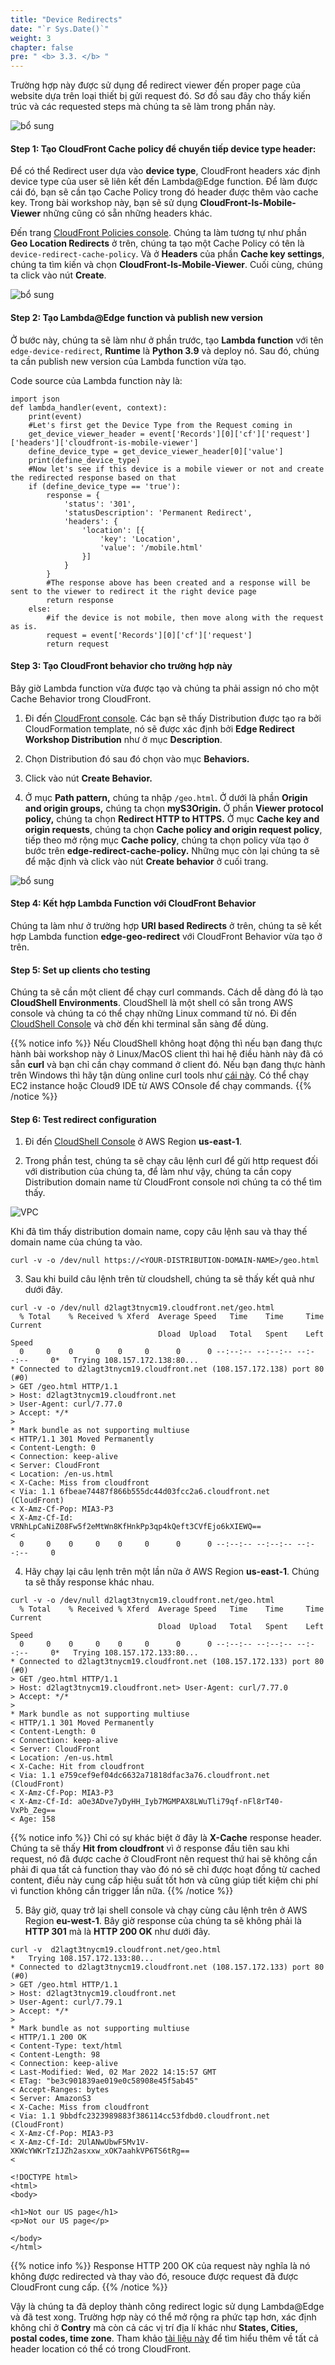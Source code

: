```yaml
---
title: "Device Redirects"
date: "`r Sys.Date()`"
weight: 3
chapter: false
pre: " <b> 3.3. </b> "
---
```


Trường hợp này được sử dụng để redirect viewer đến proper page của website dựa trên loại thiết bị gửi request đó. Sơ đồ sau đây cho thấy kiến trúc và các requested steps mà chúng ta sẽ làm trong phần này.

![bổ sung](/images/3.cache/3.1-urired/3.1-1kk.png)

#### Step 1: Tạo CloudFront Cache policy để chuyển tiếp device type header:

Để có thể Redirect user dựa vào **device type**, CloudFront headers xác định device type của user sẽ liên kết đến Lambda@Edge function. Để làm được cái đó, bạn sẽ cần tạo Cache Policy trong đó header được thêm vào cache key. Trong bài workshop này, bạn sẽ sử dụng **CloudFront-Is-Mobile-Viewer** những cũng có sẵn những headers khác.

Đến trang [CloudFront Policies console](https://us-east-1.console.aws.amazon.com/cloudfront/v3/home?region=us-east-1#/policies/cache). Chúng ta làm tương tự như phần **Geo Location Redirects** ở trên, chúng ta tạo một Cache Policy có tên là `device-redirect-cache-policy`. Và ở **Headers** của phần **Cache key settings**, chúng ta tìm kiến và chọn **CloudFront-Is-Mobile-Viewer**. Cuối cùng, chúng ta click vào nút **Create**.

![bổ sung](/images/3.cache/3.3-devicered/3.3-1.png)

#### Step 2: Tạo Lambda@Edge function và publish new version

Ở bước này, chúng ta sẽ làm như ở phần trước, tạo **Lambda function** với tên `edge-device-redirect`, **Runtime** là **Python 3.9** và deploy nó. Sau đó, chúng ta cần publish new version của Lambda function vừa tạo.

Code source của Lambda function này là:

```
import json
def lambda_handler(event, context):
    print(event)
    #Let's first get the Device Type from the Request coming in
    get_device_viewer_header = event['Records'][0]['cf']['request']['headers']['cloudfront-is-mobile-viewer']
    define_device_type = get_device_viewer_header[0]['value']
    print(define_device_type)
    #Now let's see if this device is a mobile viewer or not and create the redirected response based on that
    if (define_device_type == 'true'):
        response = {
            'status': '301',
            'statusDescription': 'Permanent Redirect',
            'headers': {
                'location': [{
                    'key': 'Location',
                    'value': '/mobile.html'
                }]
            }
        }
        #The response above has been created and a response will be sent to the viewer to redirect it the right device page
        return response
    else:
        #if the device is not mobile, then move along with the request as is.
        request = event['Records'][0]['cf']['request']
        return request
```

#### Step 3: Tạo CloudFront behavior cho trường hợp này

Bây giờ Lambda function vừa được tạo và chúng ta phải assign nó cho một Cache Behavior trong CloudFront.

1. Đi đến [CloudFront console](https://us-east-1.console.aws.amazon.com/cloudfront/v3/home). Các bạn sẽ thấy Distribution được tạo ra bởi CloudFormation template, nó sẽ được xác định bởi **Edge Redirect Workshop Distribution** như ở mục **Description**.

2. Chọn Distribution đó sau đó chọn vào mục **Behaviors.**

3. Click vào nút **Create Behavior.**

4. Ở mục **Path pattern,** chúng ta nhập `/geo.html`. Ở dưới là phần **Origin and origin groups,** chúng ta chọn **myS3Origin.** Ở phần **Viewer protocol policy,** chúng ta chọn **Redirect HTTP to HTTPS.** Ở mục **Cache key and origin requests**, chúng ta chọn **Cache policy and origin request policy**, tiếp theo mở rộng mục **Cache policy**, chúng ta chọn policy vừa tạo ở bước trên **edge-redirect-cache-policy.** Những mục còn lại chúng ta sẽ để mặc định và click vào nút **Create behavior** ở cuối trang.

![bổ sung](/images/3.cache/3.2-geored/3.2-3.png)

#### Step 4: Kết hợp Lambda Function với CloudFront Behavior

Chúng ta làm như ở trường hợp **URI based Redirects** ở trên, chúng ta sẽ kết hợp Lambda function **edge-geo-redirect** với CloudFront Behavior vừa tạo ở trên.

#### Step 5: Set up clients cho testing

Chúng ta sẽ cần một client để chạy curl commands. Cách dễ dàng đó là tạo **CloudShell Environments**. CloudShell là một shell có sẵn trong AWS console và chúng ta có thể chạy những Linux command từ nó. Đi đến [CloudShell Console](https://us-east-1.console.aws.amazon.com/cloudshell/home?region=us-east-1#) và chờ đến khi terminal sẵn sàng để dùng.

{{% notice info %}}
Nếu CloudShell không hoạt động thì nếu bạn đang thực hành bài workshop này ở Linux/MacOS client thì hai hệ điều hành này đã có sẵn **curl** và bạn chỉ cần chạy command ở client đó. Nếu bạn đang thực hành trên Windows thì hãy tận dùng online curl tools như [cái này](https://reqbin.com/curl). Có thể chạy EC2 instance hoặc Cloud9 IDE từ AWS COnsole để chạy commands.
{{% /notice %}}

#### Step 6: Test redirect configuration

1. Đi đến [CloudShell Console](https://us-east-1.console.aws.amazon.com/cloudshell/home?region=us-east-1#) ở AWS Region **us-east-1**.

2. Trong phần test, chúng ta sẽ chạy câu lệnh curl để gửi http request đối với distribution của chúng ta, để làm như vậy, chúng ta cần copy Distribution domain name từ CloudFront console nơi chúng ta có thể tìm thấy.

![VPC](/images/3.cache/3.1-urired/3.1-13.png)

Khi đã tìm thấy distribution domain name, copy câu lệnh sau và thay thế domain name của chúng ta vào.

```
curl -v -o /dev/null https://<YOUR-DISTRIBUTION-DOMAIN-NAME>/geo.html
```

3. Sau khi build câu lệnh trên từ cloudshell, chúng ta sẽ thấy kết quả như dưới đây.

```
curl -v -o /dev/null d2lagt3tnycm19.cloudfront.net/geo.html
  % Total    % Received % Xferd  Average Speed   Time    Time     Time  Current
                                 Dload  Upload   Total   Spent    Left  Speed
  0     0    0     0    0     0      0      0 --:--:-- --:--:-- --:--:--     0*   Trying 108.157.172.138:80...
* Connected to d2lagt3tnycm19.cloudfront.net (108.157.172.138) port 80 (#0)
> GET /geo.html HTTP/1.1
> Host: d2lagt3tnycm19.cloudfront.net
> User-Agent: curl/7.77.0
> Accept: */*
>
* Mark bundle as not supporting multiuse
< HTTP/1.1 301 Moved Permanently
< Content-Length: 0
< Connection: keep-alive
< Server: CloudFront
< Location: /en-us.html
< X-Cache: Miss from cloudfront
< Via: 1.1 6fbeae74487f866b555dc44d03fcc2a6.cloudfront.net (CloudFront)
< X-Amz-Cf-Pop: MIA3-P3
< X-Amz-Cf-Id: VRNhLpCaNiZ08Fw5f2eMtWn8KfHnkPp3qp4kQeft3CVfEjo6kXIEWQ==
<
  0     0    0     0    0     0      0      0 --:--:-- --:--:-- --:--:--     0
```

4. Hãy chạy lại câu lẹnh trên một lần nữa ở AWS Region **us-east-1**. Chúng ta sẽ thấy response khác nhau.

```
curl -v -o /dev/null d2lagt3tnycm19.cloudfront.net/geo.html
  % Total    % Received % Xferd  Average Speed   Time    Time     Time  Current
                                 Dload  Upload   Total   Spent    Left  Speed
  0     0    0     0    0     0      0      0 --:--:-- --:--:-- --:--:--     0*   Trying 108.157.172.133:80...
* Connected to d2lagt3tnycm19.cloudfront.net (108.157.172.133) port 80 (#0)
> GET /geo.html HTTP/1.1
> Host: d2lagt3tnycm19.cloudfront.net> User-Agent: curl/7.77.0
> Accept: */*
>
* Mark bundle as not supporting multiuse
< HTTP/1.1 301 Moved Permanently
< Content-Length: 0
< Connection: keep-alive
< Server: CloudFront
< Location: /en-us.html
< X-Cache: Hit from cloudfront
< Via: 1.1 e759cef9ef04dc6632a71818dfac3a76.cloudfront.net (CloudFront)
< X-Amz-Cf-Pop: MIA3-P3
< X-Amz-Cf-Id: aOe3ADve7yDyHH_Iyb7MGMPAX8LWuTli79qf-nFl8rT40-VxPb_Zeg==
< Age: 158
```

{{% notice info %}}
Chỉ có sự khác biệt ở đây là **X-Cache** response header. Chúng ta sẽ thấy **Hit from cloudfront** vì ở response đầu tiên sau khi request, nó đã được cache ở CloudFront nên request thứ hai sẽ không cần phải đi qua tất cả function thay vào đó nó sẽ chỉ được hoạt đồng từ cached content, điều này cung cấp hiệu suất tốt hơn và cũng giúp tiết kiệm chi phí vì function không cần trigger lần nữa.
{{% /notice %}}

5. Bây giờ, quay trở lại shell console và chạy cùng câu lệnh trên ở AWS Region **eu-west-1**. Bây giờ response của chúng ta sẽ không phải là **HTTP 301** mà là **HTTP 200 OK** như dưới đây.

```
curl -v  d2lagt3tnycm19.cloudfront.net/geo.html
*   Trying 108.157.172.133:80...
* Connected to d2lagt3tnycm19.cloudfront.net (108.157.172.133) port 80 (#0)
> GET /geo.html HTTP/1.1
> Host: d2lagt3tnycm19.cloudfront.net
> User-Agent: curl/7.79.1
> Accept: */*
>
* Mark bundle as not supporting multiuse
< HTTP/1.1 200 OK
< Content-Type: text/html
< Content-Length: 98
< Connection: keep-alive
< Last-Modified: Wed, 02 Mar 2022 14:15:57 GMT
< ETag: "be3c901839ae019e0c58908e45f5ab45"
< Accept-Ranges: bytes
< Server: AmazonS3
< X-Cache: Miss from cloudfront
< Via: 1.1 9bbdfc2323989883f386114cc53fdbd0.cloudfront.net (CloudFront)
< X-Amz-Cf-Pop: MIA3-P3
< X-Amz-Cf-Id: 2UlANwUbwF5Mv1V-XKWcYWKrTzIJZh2asxxw_xOK7aahkVP6TS6tRg==
<

<!DOCTYPE html>
<html>
<body>

<h1>Not our US page</h1>
<p>Not our US page</p>

</body>
</html>
```

{{% notice info %}}
Response HTTP 200 OK của request này nghĩa là nó không được redirected và thay vào đó, resouce được request đã được CloudFront cung cấp.
{{% /notice %}}

Vậy là chúng ta đã deploy thành công redirect logic sử dụng Lambda@Edge và đã test xong. Trường hợp này có thể mở rộng ra phức tạp hơn, xác định không chỉ ở **Contry** mà còn cả các vị trí địa lí khác như **States, Cities, postal codes, time zone**. Tham khảo [tài liệu này](https://docs.aws.amazon.com/AmazonCloudFront/latest/DeveloperGuide/using-cloudfront-headers.html#cloudfront-headers-viewer-location) để tìm hiểu thêm về tất cả header location có thể có trong CloudFront.

